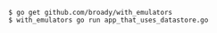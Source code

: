     $ go get github.com/broady/with_emulators
    $ with_emulators go run app_that_uses_datastore.go
